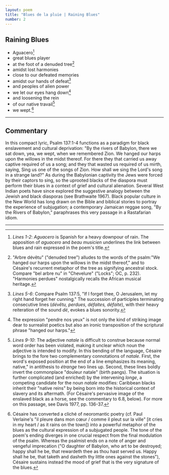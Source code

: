 ```yaml
---
layout: poem
title: "Blues de la pluie | Raining Blues"
number: 2
---
```


## Raining Blues

- Aguacero[^fn1]
- great blues player
- at the foot of a denuded tree[^fn2]
- amidst lost harmonies
- close to our defeated memories
- amidst our hands of defeat[^fn3]
- and peoples of alien power
- we let our eyes hang down[^fn4]
- and loosening the rein
- of our native travail[^fn5] 
- we wept.[^fn6]

---

## Commentary

In this compact lyric, Psalm 137:1-4 functions as a paradigm for black enslavement and cultural deprivation: "By the rivers of Babylon, there we sat down, yea, we wept, when we remembered Zion. We hanged our harps upon the willows in the midst thereof. For there they that carried us away captive required of us a song; and they that wasted us required of us mirth, saying, Sing us one of the songs of Zion. How shall we sing the Lord's song in a strange land?" As during the Babylonian captivity the Jews were forced by their captors to sing, so the uprooted blacks of the diaspora must perform their blues in a context of grief and cultural alienation. Several West Indian poets have since explored the suggestive analogy between the Jewish and black diasporas (see Brathwaite 1967). Black popular culture in the New World has long drawn on the Bible and biblical stories to portray the experience of subjugation; a contemporary Jamaican reggae song, "By the Rivers of Babylon," paraphrases this very passage in a Rastafarian idiom.

---

[^fn1]: *Lines 1-2*: *Aguacero* is Spanish for a heavy downpour of rain. The apposition of *aguacero* and *beau musicien* underlines the link between blues and rain expressed in the poem's title.
[^fn2]: "Arbre dévêtu" ("denuded tree") alludes to the words of the psalm:"We hanged our harps upon the willows in the midst thereof," and to Césaire's recurrent metaphor of the tree as signifying ancestral stock. Compare "bel arbre nu" in "Chevelure" ("Locks"; OC, p. 232). "Harmonies perdues" nostalgically recalls the African musical heritage.

[^fn3]: *Lines 5-6*: Compare Psalm 137:5, "If I forget thee, O Jerusalem, let my right hand forget her cunning." The succession of participles terminating consecutive lines (*dévêtu, perdues, défaites, défaite*), with their heavy reiteration of the sound *dé*, evokes a blues sonority.

[^fn4]: The expression "pendre nos yeux" is not only the kind of striking image dear to surrealist poetics but also an ironic transposition of the scriptural phrase "hanged our harps."

[^fn5]: *Lines 9-10*: The adjective *natale* is difficult to construe because normal word order has been violated, making it unclear which noun the adjective is intended to modify. In this bending of the language, Césaire brings to the fore two complementary connotations of *natale*. First, the word's exposed position at the end of a line emphasizes its meaning, native," in antithesis to *étrange* two lines up. Second, these lines boldly invert the commonplace "douleur natale" (birth pangs). The situation is further complicated (and enriched) by the intervening *longe*, a competing candidate for the noun *natale* modifies: Caribbean blacks inherit their "native reins" by being born into the historical context of slavery and its aftermath. (For Césaire's pervasive image of the enslaved black as a horse, see the commentary to 6.8, below). For more on this passage, see Davis 1977, pp. 136-37. 

[^fn6]: Césaire has converted a cliché of neoromantic poetry (cf. Paul Verlaine's "il pleure dans mon cœur / comme il pleut sur la ville" [it cries in my heart / as it rains on the town]) into a powerful metaphor of the blues as the cultural expression of a subjugated people. The tone of the poem's ending diverges in one crucial respect from the final modulation of the psalm. Whereas the psalmist ends on a note of anger and vengeful imprecation ("O daughter of Babylon, who art to be destroyed; happy shall he be, that rewardeth thee as thou hast served us. Happy shall he be, that taketh and dasheth thy little ones against the stones"), Césaire sustains instead the mood of grief that is the very signature of the blues.

